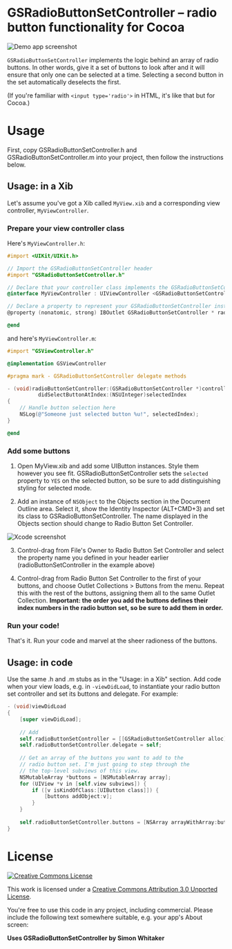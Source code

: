 # GSRadioButtonSetController – radio button functionality for Cocoa

![Demo app screenshot][demo-screenshot]

`GSRadioButtonSetController` implements the logic behind an array of
radio buttons. In other words, give it a set of buttons to look after
and it will ensure that only one can be selected at a time. Selecting
a second button in the set automatically deselects the first.

(If you're familiar with `<input type='radio'>` in HTML, it's like that
but for Cocoa.)

# Usage

First, copy GSRadioButtonSetController.h and GSRadioButtonSetController.m
into your project, then follow the instructions below.

## Usage: in a Xib

Let's assume you've got a Xib called `MyView.xib` and a corresponding view 
controller, `MyViewController`.

### Prepare your view controller class

Here's `MyViewController.h`:

```objective-c
#import <UIKit/UIKit.h>

// Import the GSRadioButtonSetController header
#import "GSRadioButtonSetController.h"

// Declare that your controller class implements the GSRadioButtonSetControllerDelegate protocol
@interface MyViewController : UIViewController <GSRadioButtonSetControllerDelegate>

// Declare a property to represent your GSRadioButtonSetController instance
@property (nonatomic, strong) IBOutlet GSRadioButtonSetController * radioButtonSetController;

@end
```

and here's `MyViewController.m`:

```objective-c
#import "GSViewController.h"

@implementation GSViewController

#pragma mark - GSRadioButtonSetController delegate methods

- (void)radioButtonSetController:(GSRadioButtonSetController *)controller 
          didSelectButtonAtIndex:(NSUInteger)selectedIndex
{
    // Handle button selection here
    NSLog(@"Someone just selected button %u!", selectedIndex);
}

@end
```

### Add some buttons

1. Open MyView.xib and add some UIButton instances. Style them however you
see fit. GSRadioButtonSetController sets the `selected` property to `YES` 
on the selected button, so be sure to add distinguishing styling for
selected mode.

2. Add an instance of `NSObject` to the Objects section in the Document
Outline area. Select it, show the Identity Inspector (ALT+CMD+3) and set 
its class to GSRadioButtonSetController. The name displayed in the Objects 
section should change to Radio Button Set Controller.

![Xcode screenshot][xcode-screenshot]

3. Control-drag from File's Owner to Radio Button Set Controller and select
the property name you defined in your header earlier (radioButtonSetController
in the example above)

4. Control-drag from Radio Button Set Controller to the first of your buttons,
and choose Outlet Collections > Buttons from the menu. Repeat this with the
rest of the buttons, assigning them all to the same Outlet Collection. 
**Important: the order you add the buttons defines their index numbers in
the radio button set, so be sure to add them in order.**

### Run your code!

That's it. Run your code and marvel at the sheer radioness of the buttons.

## Usage: in code

Use the same .h and .m stubs as in the "Usage: in a Xib" section. Add code
when your view loads, e.g. in `-viewDidLoad`, to instantiate your
radio button set controller and set its buttons and delegate. For example:

```objective-c
- (void)viewDidLoad
{
    [super viewDidLoad];
    
    // Add 
    self.radioButtonSetController = [[GSRadioButtonSetController alloc] init];
    self.radioButtonSetController.delegate = self;
    
    // Get an array of the buttons you want to add to the
    // radio button set. I'm just going to step through the
    // the top-level subviews of this view.
    NSMutableArray *buttons = [NSMutableArray array];
    for (UIView *v in [self.view subviews]) {
        if ([v isKindOfClass:[UIButton class]]) {
            [buttons addObject:v];
        }
    }
    
    self.radioButtonSetController.buttons = [NSArray arrayWithArray:buttons];
}
```

# License

[![Creative Commons License][cc-by-30-icon]][cc-by-30]

This work is licensed under a [Creative Commons Attribution 3.0 Unported License][cc-by-30].

You're free to use this code in any project, including commercial. Please include the following text somewhere suitable, e.g. your app's About screen:

**Uses GSRadioButtonSetController by Simon Whitaker**

[cc-by-30-icon]: http://i.creativecommons.org/l/by/3.0/88x31.png
[cc-by-30]: http://creativecommons.org/licenses/by/3.0/
[xcode-screenshot]: http://goosoftware.github.com/GSRadioButtonSetController/images/add-controller-object.png
[demo-screenshot]: http://goosoftware.github.com/GSRadioButtonSetController/images/demo-screenshot.png
